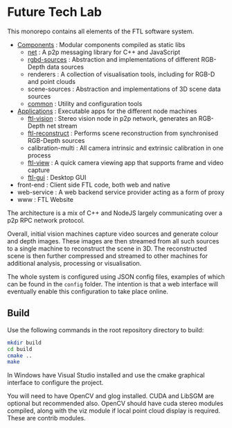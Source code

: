 # Future Tech Lab

This monorepo contains all elements of the FTL software system.

* [Components](components/) : Modular components compiled as static libs
  * [net](components/net/) : A p2p messaging library for C++ and JavaScript
  * [rgbd-sources](components/rgbd-sources/) : Abstraction and implementations of different RGB-Depth data sources
  * renderers : A collection of visualisation tools, including for RGB-D and point clouds
  * scene-sources : Abstraction and implementations of 3D scene data sources
  * [common](components/common/) : Utility and configuration tools
* [Applications](applications/) : Executable apps for the different node machines
  * [ftl-vision](applications/vision/) : Stereo vision node in p2p network, generates an RGB-Depth net stream
  * [ftl-reconstruct](applications/reconstruct/) : Performs scene reconstruction from synchronised RGB-Depth sources
  * calibration-multi : All camera intrinsic and extrinsic calibration in one process
  * [ftl-view](applications/groupview/) : A quick camera viewing app that supports frame and video capture
  * [ftl-gui](applications/gui/) : Desktop GUI
* front-end : Client side FTL code, both web and native
* web-service : A web backend service provider acting as a form of proxy
* www : FTL Website

The architecture is a mix of C++ and NodeJS largely communicating over a p2p RPC
network protocol.

Overall, initial vision machines capture video sources and generate colour and
depth images. These images are then streamed from all such sources to a single
machine to reconstruct the scene in 3D. The reconstructed scene is then further
compressed and streamed to other machines for additional analysis, processing or
visualisation.

The whole system is configured using JSON config files, examples of which can be
found in the `config` folder. The intention is that a web interface will
eventually enable this configuration to take place online.

## Build
Use the following commands in the root repository directory to build:

```bash
mkdir build
cd build
cmake ..
make
```

In Windows have Visual Studio installed and use the cmake graphical interface
to configure the project.

You will need to have OpenCV and glog installed. CUDA and LibSGM are optional
but recommended also. OpenCV should have cuda stereo modules compiled, along
with the viz module if local point cloud display is required. These are contrib
modules.
